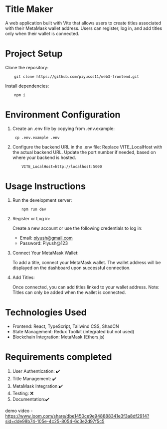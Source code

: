 # Title Maker

A web application built with Vite that allows users to create titles associated with their MetaMask wallet address. Users can register, log in, and add titles only when their wallet is connected.

# Project Setup

Clone the repository:

        git clone https://github.com/piyusss11/web3-frontend.git

Install dependencies:

        npm i

# Environment Configuration

1.  Create an .env file by copying from .env.example:

         cp .env.example .env

2.  Configure the backend URL in the .env file:
    Replace VITE_LocalHost with the actual backend URL.
    Update the port number if needed, based on where your backend is hosted.

            VITE_LocalHost=http://localhost:5000

# Usage Instructions

1.  Run the development server:

            npm run dev

2.  Register or Log in:

    Create a new account or use the following credentials to log in:

    - Email: piyush@gmail.com
    - Password: Piyush@123

3.  Connect Your MetaMask Wallet:

    To add a title, connect your MetaMask wallet. The wallet address will be displayed on the dashboard upon successful connection.

4.  Add Titles:

    Once connected, you can add titles linked to your wallet address.
    Note: Titles can only be added when the wallet is connected.

# Technologies Used

- Frontend: React, TypeScript, Tailwind CSS, ShadCN
- State Management: Redux Toolkit (integrated but not used)
- Blockchain Integration: MetaMask (Ethers.js)

# Requirements completed

1. User Authentication: ✔️
2. Title Management: ✔️
3. MetaMask Integration:✔️
4. Testing: ❌
5. Documentation:✔️

demo video - https://www.loom.com/share/dbe1450ce9e948888341e3f3a8df2914?sid=dde98b74-105e-4c25-8054-6c3e2d97f5c5
